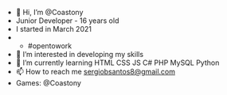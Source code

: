 - 👋 Hi, I’m @Coastony
- Junior Developer - 16 years old
- I started in March 2021
- - #opentowork
- 👀 I’m interested in developing my skills
- 🌱 I’m currently learning HTML CSS JS C# PHP MySQL Python
- 📫 How to reach me sergiobsantos8@gmail.com
- Games: @Coastony
